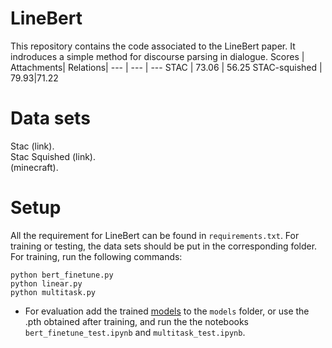 # LineBert
This repository contains the code associated to the LineBert paper. It indroduces a simple method for discourse parsing in dialogue.
 Scores | Attachments| Relations|
--- | --- | --- 
STAC | 73.06 | 56.25
STAC-squished | 79.93|71.22

# Data sets 
Stac (link).  
Stac Squished (link).  
(minecraft).  

# Setup
All the requirement for LineBert can be found in `requirements.txt`. For training or testing, the data sets should be put in the corresponding folder.  
For training, run the following commands:
```
python bert_finetune.py
python linear.py
python multitask.py
```
- For evaluation add the trained [models](https://drive.google.com/drive/folders/1S7ICsu5QUAjouOuDCmO_CcFAr3RnsUdr?usp=sharing) to the `models` folder, or use the .pth obtained after training, and run the the notebooks `bert_finetune_test.ipynb` and `multitask_test.ipynb`.

